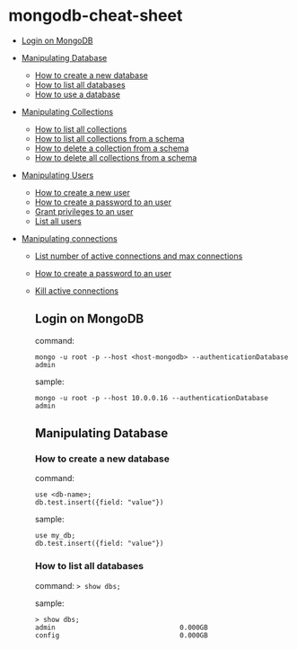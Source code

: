 # mongodb-cheat-sheet

- [Login on MongoDB](#Login-on-MongoDB)
- [Manipulating Database](#Manipulating-Database)
  * [How to create a new database](#How-to-create-a-new-database)
  * [How to list all databases](#How-to-list-all-databases)
  * [How to use a database](#How-to-use-a-database)
- [Manipulating Collections](#Manipulating-collections)
  * [How to list all collections](#How-to-list-all-collections)
  * [How to list all collections from a schema](#How-to-list-all-collections-from-a-schema)
  * [How to delete a collection from a schema](#How-to-delete-a-collection-from-a-schema)
  * [How to delete all collections from a schema](#How-to-delete-all-collections-from-a-schema)

- [Manipulating Users](#Manipulating-collections)
  * [How to create a new user](#How-to-create-a-new-user)
  * [How to create a password to an user](#How-to-create-a-password-to-an-user)
  * [Grant privileges to an user](#Grant-privileges-to-an-user)
  * [List all users](#List-all-users)

- [Manipulating connections](#Manipulating-connections)
  * [List number of active connections and max connections](#List-number-of-active-connections-and-max-connections)
  * [How to create a password to an user](#How-to-create-a-password-to-an-user)
  * [Kill active connections](#Kill-active-connections)

    ## Login on MongoDB

    command:  
    ```
    mongo -u root -p --host <host-mongodb> --authenticationDatabase admin
    ```

    sample:  
    ```
    mongo -u root -p --host 10.0.0.16 --authenticationDatabase admin
    ```

    ## Manipulating Database

    ### How to create a new database
    command:
    ```
    use <db-name>;
    db.test.insert({field: "value"})
    ```

    sample:
    ```
    use my_db;
    db.test.insert({field: "value"})
    ```
    ### How to list all databases
    command:
        ```> show dbs;```

    sample:
    ```
    > show dbs;
    admin                               0.000GB
    config                              0.000GB
    ```    
